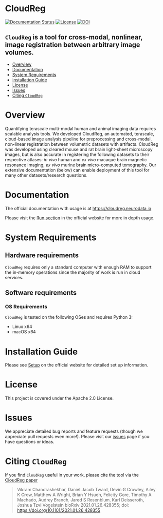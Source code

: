 # CloudReg
[![Documentation Status](https://readthedocs.org/projects/cloudreg/badge/?version=latest)](https://cloudreg.readthedocs.io/en/latest/?badge=latest)
[![License](https://img.shields.io/badge/License-Apache%202.0-blue.svg)](https://opensource.org/licenses/Apache-2.0)
[![DOI](https://zenodo.org/badge/204720122.svg)](https://zenodo.org/badge/latestdoi/204720122)

## `CloudReg` is a tool for cross-modal, nonlinear, image registration between arbitrary image volumes.

- [Overview](#overview)
- [Documentation](#documentation)
- [System Requirements](#system-requirements)
- [Installation Guide](#installation-guide)
- [License](#license)
- [Issues](#issues)
- [Citing `CloudReg`](#citing-cloudreg)


# Overview
Quantifying terascale multi-modal human and animal imaging data requires scalable analysis tools. We developed CloudReg, an automated, terascale, cloud-based image analysis pipeline for preprocessing and cross-modal, non-linear registration between volumetric datasets with artifacts. CloudReg was developed using cleared mouse and rat brain light-sheet microscopy images, but is also accurate in registering the following datasets to their respective atlases: *in vivo* human and *ex vivo* macaque brain magnetic resonance imaging, *ex vivo* murine brain micro-computed tomography. Our extensive documentation (below) can enable deployment of this tool for many other datasets/research questions.

# Documentation
The official documentation with usage is at https://cloudreg.neurodata.io

Please visit the [Run section](https://cloudreg.neurodata.io/run.html) in the official website for more in depth usage.

# System Requirements
## Hardware requirements
`CloudReg` requires only a standard computer with enough RAM to support the in-memory operations since the majority of work is run in cloud services.

## Software requirements
### OS Requirements
`CloudReg` is tested on the following OSes and requires Python 3:
- Linux x64
- macOS x64

# Installation Guide
Please see [Setup](https://cloudreg.neurodata.io/setup.html) on the official website for detailed set up information. 

# License
This project is covered under the Apache 2.0 License.

# Issues
We appreciate detailed bug reports and feature requests (though we appreciate pull requests even more!). Please visit our [issues](https://github.com/neurodata/CloudReg/issues) page if you have questions or ideas.

# Citing `CloudReg`
If you find `CloudReg` useful in your work, please cite the tool via the [CloudReg paper](https://www.biorxiv.org/content/10.1101/2021.01.26.428355v1)

> Vikram Chandrashekhar, Daniel Jacob Tward, Devin G Crowley, Ailey K Crow, Matthew A Wright, Brian Y Hsueh, Felicity Gore, Timothy A Machado, Audrey Branch, Jared S Rosenblum, Karl Deisseroth, Joshua Tzvi Vogelstein bioRxiv 2021.01.26.428355; doi: https://doi.org/10.1101/2021.01.26.428355

